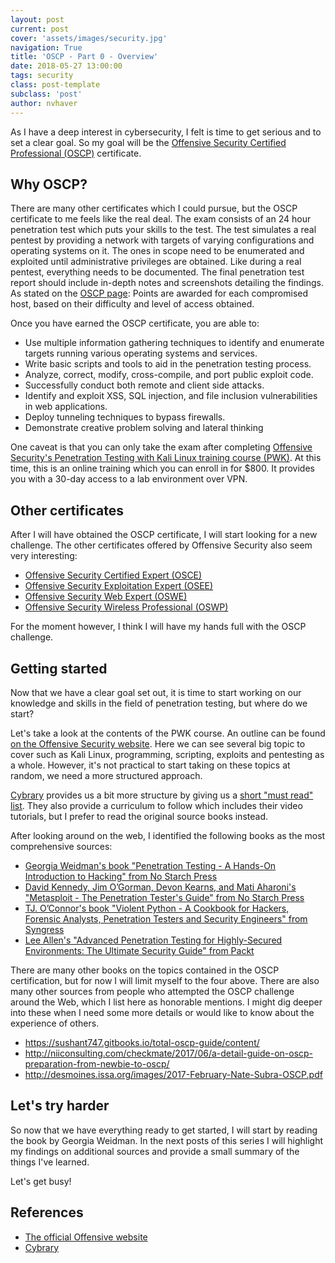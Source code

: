 ```yaml
---
layout: post
current: post
cover: 'assets/images/security.jpg'
navigation: True
title: 'OSCP - Part 0 - Overview'
date: 2018-05-27 13:00:00
tags: security
class: post-template
subclass: 'post'
author: nvhaver
---
```

As I have a deep interest in cybersecurity, I felt is time to get serious and to set a clear goal. So my goal will be the [Offensive Security Certified Professional (OSCP)](https://www.offensive-security.com/information-security-certifications/oscp-offensive-security-certified-professional/) certificate.

## Why OSCP?

There are many other certificates which I could pursue, but the OSCP certificate to me feels like the real deal. The exam consists of an 24 hour penetration test which puts your skills to the test. The test simulates a real pentest by providing a network with targets of varying configurations and operating systems on it. The ones in scope need to be enumerated and exploited until administrative privileges are obtained. Like during a real pentest, everything needs to be documented. The final penetration test report should include in-depth notes and screenshots detailing the findings. As stated on the [OSCP page](https://www.offensive-security.com/information-security-certifications/oscp-offensive-security-certified-professional/): Points are awarded for each compromised host, based on their difficulty and level of access obtained.

Once you have earned the OSCP certificate, you are able to:

- Use multiple information gathering techniques to identify and enumerate targets running various operating systems and services.
- Write basic scripts and tools to aid in the penetration testing process.
- Analyze, correct, modify, cross-compile, and port public exploit code.
- Successfully conduct both remote and client side attacks.
- Identify and exploit XSS, SQL injection, and file inclusion vulnerabilities in web applications.
- Deploy tunneling techniques to bypass firewalls.
- Demonstrate creative problem solving and lateral thinking

One caveat is that you can only take the exam after completing [Offensive Security's Penetration Testing with Kali Linux training course (PWK)](https://www.offensive-security.com/information-security-training/penetration-testing-training-kali-linux/). At this time, this is an online training which you can enroll in for $800. It provides you with a 30-day access to a lab environment over VPN.

## Other certificates

After I will have obtained the OSCP certificate, I will start looking for a new challenge. The other certificates offered by Offensive Security also seem very interesting:

- [Offensive Security Certified Expert (OSCE)](https://www.offensive-security.com/information-security-certifications/osce-offensive-security-certified-expert/)
- [Offensive Security Exploitation Expert (OSEE)](https://www.offensive-security.com/information-security-certifications/osee-offensive-security-exploitation-expert/)
- [Offensive Security Web Expert (OSWE)](https://www.offensive-security.com/information-security-certifications/oswe-offensive-security-web-expert/)
- [Offensive Security Wireless Professional (OSWP)](https://www.offensive-security.com/information-security-certifications/oswp-offensive-security-wireless-professional/)

For the moment however, I think I will have my hands full with the OSCP challenge.

## Getting started

Now that we have a clear goal set out, it is time to start working on our knowledge and skills in the field of penetration testing, but where do we start?

Let's take a look at the contents of the PWK course. An outline can be found [on the Offensive Security website](https://www.offensive-security.com/documentation/penetration-testing-with-kali.pdf). Here we can see several big topic to cover such as Kali Linux, programming, scripting, exploits and pentesting as a whole. However, it's not practical to start taking on these topics at random, we need a more structured approach.

[Cybrary](https://www.cybrary.it) provides us a bit more structure by giving us a [short "must read" list](https://www.cybrary.it/0p3n/prep-guide-offsecs-pwkoscp/). They also provide a curriculum to follow which includes their video tutorials, but I prefer to read the original source books instead.

After looking around on the web, I identified the following books as the most comprehensive sources:

- [Georgia Weidman's book "Penetration Testing - A Hands-On Introduction to Hacking" from No Starch Press](https://www.nostarch.com/pentesting)
- [David Kennedy, Jim O’Gorman, Devon Kearns, and Mati Aharoni's "Metasploit - The Penetration Tester's Guide" from No Starch Press](https://nostarch.com/metasploit)
- [TJ. O’Connor's book "Violent Python - A Cookbook for Hackers, Forensic Analysts, Penetration Testers and Security Engineers" from Syngress](https://repo.zenk-security.com/Programmation/Violent%20Python%20a%20Cookbook%20for%20Hackers-Forensic%20Analysts-Penetration%20testers%20and%20Security%20Engineers.pdf)
- [Lee Allen's "Advanced Penetration Testing for Highly-Secured Environments: The Ultimate Security Guide" from Packt](https://www.packtpub.com/networking-and-servers/advanced-penetration-testing-highly-secured-environments-ultimate-security-gu)

There are many other books on the topics contained in the OSCP certification, but for now I will limit myself to the four above. There are also many other sources from people who attempted the OSCP challenge around the Web, which I list here as honorable mentions. I might dig deeper into these when I need some more details or would like to know about the experience of others.

- https://sushant747.gitbooks.io/total-oscp-guide/content/
- http://niiconsulting.com/checkmate/2017/06/a-detail-guide-on-oscp-preparation-from-newbie-to-oscp/
- http://desmoines.issa.org/images/2017-February-Nate-Subra-OSCP.pdf

## Let's try harder

So now that we have everything ready to get started, I will start by reading the book by Georgia Weidman. In the next posts of this series I will highlight my findings on additional sources and provide a small summary of the things I've learned.

Let's get busy!

## References

- [The official Offensive website](https://www.offensive-security.com/)
- [Cybrary](https://www.cybrary.it)

